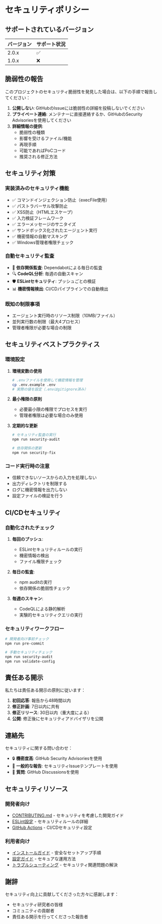 # セキュリティポリシー

## サポートされているバージョン

| バージョン | サポート状況 |
| ------- | ------------------ |
| 2.0.x   | :white_check_mark: |
| 1.0.x   | :x:                |

## 脆弱性の報告

このプロジェクトのセキュリティ脆弱性を発見した場合は、以下の手順で報告してください：

1. **公開しない**: GitHubのIssueには脆弱性の詳細を投稿しないでください
2. **プライベート連絡**: メンテナーに直接連絡するか、GitHubのSecurity Advisoriesを使用してください
3. **詳細情報の提供**:
   - 脆弱性の種類
   - 影響を受けるファイル/機能
   - 再現手順
   - 可能であればPoCコード
   - 推奨される修正方法

## セキュリティ対策

### 実装済みのセキュリティ機能

- ✅ コマンドインジェクション防止（execFile使用）
- ✅ パストラバーサル攻撃防止
- ✅ XSS防止（HTMLエスケープ）
- ✅ 入力検証フレームワーク
- ✅ エラーメッセージのサニタイズ
- ✅ サンドボックス化されたエージェント実行
- ✅ 機密情報の自動マスキング
- ✅ Windows管理者権限チェック

### 自動セキュリティ監査

- 📅 **依存関係監査**: Dependabotによる毎日の監査
- 🔍 **CodeQL分析**: 毎週の自動スキャン
- 🛡️ **ESLintセキュリティ**: プッシュごとの検証
- 📊 **機密情報検出**: CI/CDパイプラインでの自動検出

### 既知の制限事項

- エージェント実行時のリソース制限（10MB/ファイル）
- 並列実行数の制限（最大4プロセス）
- 管理者権限が必要な場合の制限

## セキュリティベストプラクティス

### 環境設定

1. **環境変数の使用**
   ```bash
   # .envファイルを使用して機密情報を管理
   cp .env.example .env
   # 実際の値を設定（.envはgitignore済み）
   ```

2. **最小権限の原則**
   - 必要最小限の権限でプロセスを実行
   - 管理者権限は必要な場合のみ使用

3. **定期的な更新**
   ```bash
   # セキュリティ監査の実行
   npm run security-audit
   
   # 依存関係の更新
   npm run security-fix
   ```

### コード実行時の注意

- 信頼できないソースからの入力を処理しない
- 出力ディレクトリを制限する
- ログに機密情報を出力しない
- 設定ファイルの検証を行う

## CI/CDセキュリティ

### 自動化されたチェック

1. **毎回のプッシュ**:
   - ESLintセキュリティルールの実行
   - 機密情報の検出
   - ファイル権限チェック

2. **毎日の監査**:
   - npm auditの実行
   - 依存関係の脆弱性チェック

3. **毎週のスキャン**:
   - CodeQLによる静的解析
   - 実験的セキュリティクエリの実行

### セキュリティワークフロー

```bash
# 開発者向け事前チェック
npm run pre-commit

# 手動セキュリティチェック
npm run security-audit
npm run validate-config
```

## 責任ある開示

私たちは責任ある開示の原則に従います：

1. **初回応答**: 報告から48時間以内
2. **修正計画**: 7日以内に共有
3. **修正リリース**: 30日以内（重大度による）
4. **公開**: 修正後にセキュリティアドバイザリを公開

## 連絡先

セキュリティに関する問い合わせ：
- 🔒 **機密度高**: GitHub Security Advisoriesを使用
- 📧 **一般的な報告**: セキュリティIssueテンプレートを使用
- 💬 **質問**: GitHub Discussionsを使用

## セキュリティリソース

### 開発者向け

- [CONTRIBUTING.md](./CONTRIBUTING.md#-セキュリティに関する貢献) - セキュリティを考慮した開発ガイド
- [ESLint設定](./.eslintrc.js) - セキュリティルールの詳細
- [GitHub Actions](./.github/workflows/) - CI/CDセキュリティ設定

### 利用者向け

- [インストールガイド](./README.md#インストール) - 安全なセットアップ手順
- [設定ガイド](./Smart-Review-SystemGuide.md) - セキュアな運用方法
- [トラブルシューティング](./README.md#トラブルシューティング) - セキュリティ関連問題の解決

## 謝辞

セキュリティ向上に貢献してくださった方々に感謝します：
- セキュリティ研究者の皆様
- コミュニティの貢献者
- 責任ある開示を行ってくださった報告者
